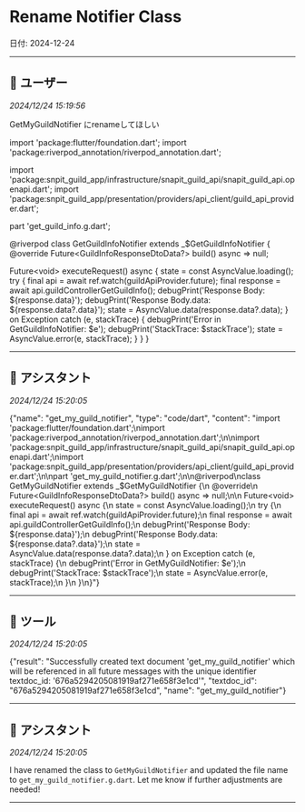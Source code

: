 # Rename Notifier Class

日付: 2024-12-24

---

## 👤 ユーザー
*2024/12/24 15:19:56*

GetMyGuildNotifier にrenameしてほしい

import 'package:flutter/foundation.dart';
import 'package:riverpod_annotation/riverpod_annotation.dart';

import 'package:snpit_guild_app/infrastructure/snapit_guild_api/snapit_guild_api.openapi.dart';
import 'package:snpit_guild_app/presentation/providers/api_client/guild_api_provider.dart';

part 'get_guild_info.g.dart';

@riverpod
class GetGuildInfoNotifier extends _$GetGuildInfoNotifier {
  @override
  Future&lt;GuildInfoResponseDtoData?&gt; build() async =&gt; null;

  Future&lt;void&gt; executeRequest() async {
    state = const AsyncValue.loading();
    try {
      final api = await ref.watch(guildApiProvider.future);
      final response = await api.guildControllerGetGuildInfo();
      debugPrint('Response Body: ${response.data}');
      debugPrint('Response Body.data: ${response.data?.data}');
      state = AsyncValue.data(response.data?.data);
    } on Exception catch (e, stackTrace) {
      debugPrint('Error in GetGuildInfoNotifier: $e');
      debugPrint('StackTrace: $stackTrace');
      state = AsyncValue.error(e, stackTrace);
    }
  }
}

---

## 🤖 アシスタント
*2024/12/24 15:20:05*

{"name": "get_my_guild_notifier", "type": "code/dart", "content": "import 'package:flutter/foundation.dart';\nimport 'package:riverpod_annotation/riverpod_annotation.dart';\n\nimport 'package:snpit_guild_app/infrastructure/snapit_guild_api/snapit_guild_api.openapi.dart';\nimport 'package:snpit_guild_app/presentation/providers/api_client/guild_api_provider.dart';\n\npart 'get_my_guild_notifier.g.dart';\n\n@riverpod\nclass GetMyGuildNotifier extends _$GetMyGuildNotifier {\n  @override\n  Future&lt;GuildInfoResponseDtoData?&gt; build() async =&gt; null;\n\n  Future&lt;void&gt; executeRequest() async {\n    state = const AsyncValue.loading();\n    try {\n      final api = await ref.watch(guildApiProvider.future);\n      final response = await api.guildControllerGetGuildInfo();\n      debugPrint('Response Body: ${response.data}');\n      debugPrint('Response Body.data: ${response.data?.data}');\n      state = AsyncValue.data(response.data?.data);\n    } on Exception catch (e, stackTrace) {\n      debugPrint('Error in GetMyGuildNotifier: $e');\n      debugPrint('StackTrace: $stackTrace');\n      state = AsyncValue.error(e, stackTrace);\n    }\n  }\n}"}

---

## 🔧 ツール
*2024/12/24 15:20:05*

{"result": "Successfully created text document 'get_my_guild_notifier' which will be referenced in all future messages with the unique identifier textdoc_id: '676a5294205081919af271e658f3e1cd'", "textdoc_id": "676a5294205081919af271e658f3e1cd", "name": "get_my_guild_notifier"}

---

## 🤖 アシスタント
*2024/12/24 15:20:05*

I have renamed the class to `GetMyGuildNotifier` and updated the file name to `get_my_guild_notifier.g.dart`. Let me know if further adjustments are needed!

---
